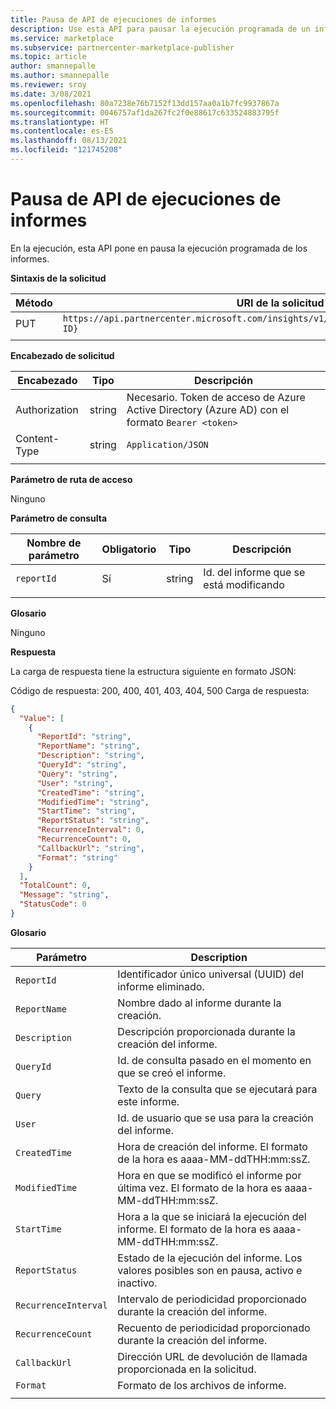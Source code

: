 ```yaml
---
title: Pausa de API de ejecuciones de informes
description: Use esta API para pausar la ejecución programada de un informe de análisis de marketplace comercial.
ms.service: marketplace
ms.subservice: partnercenter-marketplace-publisher
ms.topic: article
author: smannepalle
ms.author: smannepalle
ms.reviewer: sroy
ms.date: 3/08/2021
ms.openlocfilehash: 80a7238e76b7152f13dd157aa0a1b7fc9937867a
ms.sourcegitcommit: 0046757af1da267fc2f0e88617c633524883795f
ms.translationtype: HT
ms.contentlocale: es-ES
ms.lasthandoff: 08/13/2021
ms.locfileid: "121745208"
---
```

# <a name="pause-report-executions-api"></a>Pausa de API de ejecuciones de informes

En la ejecución, esta API pone en pausa la ejecución programada de los informes.

**Sintaxis de la solicitud**

| Método | URI de la solicitud |
| ------------ | ------------- |
| PUT | `https://api.partnercenter.microsoft.com/insights/v1/cmp/ScheduledReport/pause/{Report ID}` |
|||

**Encabezado de solicitud**

| Encabezado | Tipo | Descripción |
| ------------ | ------------- | ------------- |
| Authorization | string | Necesario. Token de acceso de Azure Active Directory (Azure AD) con el formato `Bearer <token>` |
| Content-Type | string | `Application/JSON` |
||||

**Parámetro de ruta de acceso**

Ninguno

**Parámetro de consulta**

| Nombre de parámetro | Obligatorio | Tipo | Descripción |
| ------------ | ------------- | ------------- | ------------- |
| `reportId` | Sí | string | Id. del informe que se está modificando |
|||||

**Glosario**

Ninguno

**Respuesta**

La carga de respuesta tiene la estructura siguiente en formato JSON:

Código de respuesta: 200, 400, 401, 403, 404, 500 Carga de respuesta:

```json
{
  "Value": [
    {
      "ReportId": "string",
      "ReportName": "string",
      "Description": "string",
      "QueryId": "string",
      "Query": "string",
      "User": "string",
      "CreatedTime": "string",
      "ModifiedTime": "string",
      "StartTime": "string",
      "ReportStatus": "string",
      "RecurrenceInterval": 0,
      "RecurrenceCount": 0,
      "CallbackUrl": "string",
      "Format": "string"
    }
  ],
  "TotalCount": 0,
  "Message": "string",
  "StatusCode": 0
}
```

**Glosario**

| Parámetro | Description |
| ------------ | ------------- |
| `ReportId` | Identificador único universal (UUID) del informe eliminado. |
| `ReportName` | Nombre dado al informe durante la creación. |
| `Description` | Descripción proporcionada durante la creación del informe. |
| `QueryId` | Id. de consulta pasado en el momento en que se creó el informe. |
| `Query` | Texto de la consulta que se ejecutará para este informe. |
| `User` | Id. de usuario que se usa para la creación del informe. |
| `CreatedTime` | Hora de creación del informe. El formato de la hora es aaaa-MM-ddTHH:mm:ssZ. |
| `ModifiedTime` | Hora en que se modificó el informe por última vez. El formato de la hora es aaaa-MM-ddTHH:mm:ssZ. |
| `StartTime` | Hora a la que se iniciará la ejecución del informe. El formato de la hora es aaaa-MM-ddTHH:mm:ssZ. |
| `ReportStatus` | Estado de la ejecución del informe. Los valores posibles son en pausa, activo e inactivo. |
| `RecurrenceInterval` | Intervalo de periodicidad proporcionado durante la creación del informe. |
| `RecurrenceCount` | Recuento de periodicidad proporcionado durante la creación del informe. |
| `CallbackUrl` | Dirección URL de devolución de llamada proporcionada en la solicitud. |
| `Format` | Formato de los archivos de informe. |
|||
